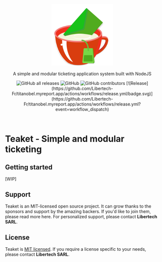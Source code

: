 <p align="center">
  <a href="http://teaket.github.io/" target="blank"><img src="./app/src/public/logo.svg" width="200" alt="Teaket Logo" /></a>
</p>
<p align="center">A simple and modular ticketing application system built with NodeJS</p>
<p align="center">
  <img alt="GitHub all releases" src="https://img.shields.io/github/downloads/libertech-fr/teaket/total">
  <img alt="GitHub" src="https://img.shields.io/github/license/libertech-fr/teaket">
  <img alt="GitHub contributors" src="https://img.shields.io/github/contributors/libertech-fr/teaket">
  [![Release](https://github.com/Libertech-Fr/titanobel.myreport.app/actions/workflows/release.yml/badge.svg)](https://github.com/Libertech-Fr/titanobel.myreport.app/actions/workflows/release.yml?event=workflow_dispatch)
</p>
<br>

# Teaket - Simple and modular ticketing
## Getting started
[WIP]
## Support
Teaket is an MIT-licensed open source project. It can grow thanks to the sponsors and support by the amazing backers. If you'd like to join them, please read more here. For personalized support, please contact **Libertech SARL**.
## License
Teaket is [MIT licensed](LICENSE).
If you require a license specific to your needs, please contact **Libertech SARL**.
